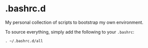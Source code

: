 # .bashrc.d

My personal collection of scripts to bootstrap my own environment.

To source everything, simply add the following to your `.bashrc`:

    . ~/.bashrc.d/all
